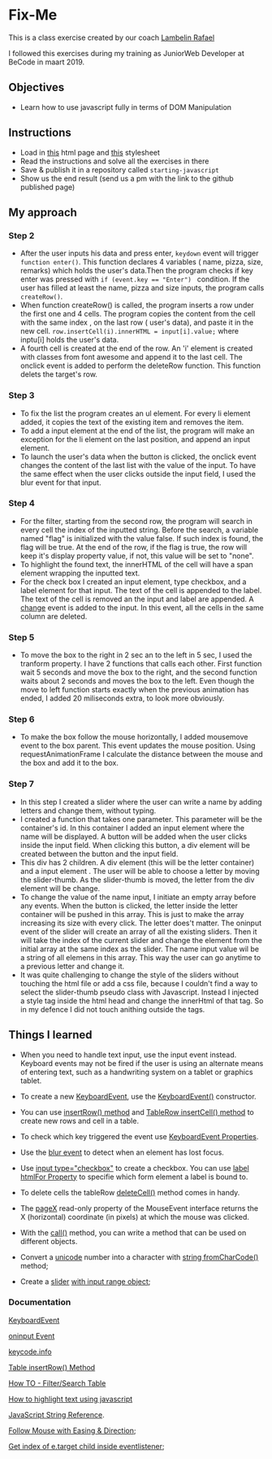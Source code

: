 # Fix-Me

This is a class exercise created by our coach [Lambelin Rafael](https://github.com/rafaello104)

I followed this exercises during my training as JuniorWeb Developer at BeCode in maart 2019.
## Objectives

- Learn how to use javascript fully in terms of DOM Manipulation


## Instructions

- Load in [this](https://github.com/becodeorg/GNT-Yu-1.10/blob/master/2.The-Hills/1.Javascript-Intro/1.DOM-Manipulation/files/index.html) html page and [this](https://github.com/becodeorg/GNT-Yu-1.10/blob/master/2.The-Hills/1.Javascript-Intro/1.DOM-Manipulation/files/stylesheet.css) stylesheet
- Read the instructions and solve all the exercises in there
- Save & publish it in a repository called `starting-javascript`
- Show us the end result (send us a pm with the link to the github published page)

## My approach

### Step 2

  + After the user inputs his data and press enter,  `keydown`  event will trigger `function enter()`.
  This function declares 4 variables ( name, pizza, size, remarks) which holds the user's data.Then the program checks if key enter was pressed with `if (event.key == "Enter") ` condition. If the user has filled at least the name, pizza and size inputs,  the program calls `createRow()`. 
  + When function createRow() is called, the program inserts a row under the first one and 4 cells. The program copies the content from the cell with the same index , on the last row ( user's data), and paste it in the new cell.  `row.insertCell(i).innerHTML = input[i].value;` where inptu[i] holds the user's data.
  + A fourth cell is created at the end of the row. An 'i' element is created with classes from font awesome and append it to the last cell. The onclick event is added to perform the deleteRow function. This function delets  the target's row.


### Step 3

  + To fix the list the program creates an ul element. For every li element added, it copies the text of the existing item and removes the item.
  + To add a input element at the end of the list, the program will make an exception for the li element on the last position, and append an input element.
  + To launch the user's data when the button is clicked, the onclick event changes the content of the last list with the value of the  input. To have the same effect when the user clicks outside the input field, I used the blur event for that input.


### Step 4

  + For the filter, starting from the second row, the program will search in every cell the index of the inputted string. Before the search, a variable named "flag" is initialized with the value false. If such index is found, the flag will be true. At the end of the row, if the flag is true, the row will keep it's display property value, if not, this value will be set to "none".
  + To highlight the found text, the innerHTML of the cell will have a span element wrapping the inputted text.
  + For the check box I created an input element, type checkbox, and a label element for that input. The text of the cell is appended to the label. The text of the cell is removed an the input and label are appended. A [change](https://developer.mozilla.org/en-US/docs/Web/API/HTMLElement/change_event) event is added to the input. In this event, all the cells in the same column are deleted.

### Step 5

  + To move the box to the right in 2 sec an to the left in 5 sec, I used the tranform property. I have 2 functions that calls each other. First function wait 5 seconds and move the box to the right, and the second function waits about 2 seconds and moves the box to the left.  Even though the move to left function starts exactly when the previous animation has ended, I added 20 miliseconds extra, to look more obviously.

### Step 6

  + To make the box follow the mouse horizontally, I added mousemove event to the box parent. This event updates the mouse position. Using requestAnimationFrame I calculate the distance between the mouse and the box and add it to the box.

### Step 7
  + In this step I created a slider where the user can write a name by adding letters and change them, without typing.  
  + I created a function that takes one parameter. This parameter will be the container's id. In this container I added an input element where the name will be displayed. A button will be added when the user clicks inside the input field. When clicking this button, a div element will be created between the button and the input field. 
  + This div has 2 children. A div element (this will be the letter container) and a input element . The user will be able to choose a letter by moving the slider-thumb. As the slider-thumb is moved, the letter from the div element will be change.
  + To change the value of the name input, I initiate an empty array before any events. When the button is clicked, the letter inside the letter container will be pushed in this array. This is just to make the array increasing its size with every click. The letter does't matter. The oninput event of the slider will create  an array of all the existing sliders. Then it will take the index of the current slider and change the element from the initial array at the same index as the slider. The  name input value wil be a string of all elemens in this array. This way the user can go anytime to a previous letter and change it.
  + It was quite challenging to change the style of the sliders without touching the html file or add a css file, because I couldn't find a way to select the slider-thumb pseudo class with Javascript. Instead I injected a style tag inside the html head and  change the innerHtml of that tag. So in my defence I did not touch anithing outside the <script></script> tags.

## Things I learned

  - When you need to handle text input, use the input event instead. Keyboard events may not be fired if the user is using an alternate means of entering text, such as a handwriting system on a tablet or graphics tablet.

   - To create a new [KeyboardEvent](https://developer.mozilla.org/en-US/docs/Web/API/KeyboardEvent), use the [KeyboardEvent()](https://developer.mozilla.org/en-US/docs/Web/API/KeyboardEvent/KeyboardEvent) constructor.

   - You can use [insertRow() method](https://www.w3schools.com/jsref/met_table_insertrow.asp) and [TableRow insertCell() method](https://www.w3schools.com/jsref/met_tablerow_insertcell.asp) to create new rows and cell in a table.

   - To check which key triggered the event use [KeyboardEvent Properties](https://www.w3schools.com/jsref/obj_keyboardevent.asp).

   - Use the [blur event](https://developer.mozilla.org/en-US/docs/Web/API/Element/blur_event) to detect when an element has lost focus.

   - Use [input type="checkbox"](https://developer.mozilla.org/en-US/docs/Web/HTML/Element/input/checkbox) to create a checkbox. You can use [label htmlFor Property](https://www.w3schools.com/jsref/prop_label_htmlfor.asp) to specifie which form element a label is bound to.

   - To delete cells the tableRow [deleteCell()](https://www.w3schools.com/jsref/met_tablerow_deletecell.asp) method comes in handy.

   - The [pageX](https://developer.mozilla.org/en-US/docs/Web/API/MouseEvent/pageX) read-only property of the MouseEvent interface returns the X (horizontal) coordinate (in pixels) at which the mouse was clicked.

   - With the [call()](https://www.w3schools.com/Js/js_function_call.asp) method, you can write a method that can be used on different objects.

   - Convert a [unicode](https://www.w3schools.com/charsets/ref_html_utf8.asp) number into a character with [string fromCharCode()](https://www.w3schools.com/jsref/jsref_fromcharcode.asp) method;

   - Create a [slider](https://www.w3schools.com/howto/howto_js_rangeslider.asp) [with input range object](https://www.w3schools.com/jsref/dom_obj_range.asp);




 ### Documentation

 [KeyboardEvent](https://developer.mozilla.org/en-US/docs/Web/API/KeyboardEvent)

 [oninput Event](https://www.w3schools.com/jsref/event_oninput.asp)

 [keycode.info](https://keycode.info/)

 [Table insertRow() Method](https://www.w3schools.com/jsref/met_table_insertrow.asp)

 [How TO - Filter/Search Table](https://www.w3schools.com/howto/howto_js_filter_table.asp)

 [How to highlight text using javascript](https://stackoverflow.com/questions/8644428/how-to-highlight-text-using-javascript)

 [JavaScript String Reference](https://www.w3schools.com/jsref/jsref_obj_string.asp).

 [Follow Mouse with Easing & Direction](https://codepen.io/redspiderfish/pen/MYmeYz);

 [Get index of e.target child inside eventlistener](https://stackoverflow.com/questions/35384592/get-index-of-e-target-child-inside-eventlistener);
 

